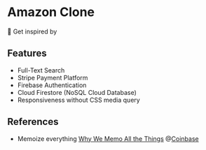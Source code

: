 # Amazon Clone

👋 Get inspired by 
## Features
- Full-Text Search
- Stripe Payment Platform
- Firebase Authentication
- Cloud Firestore (NoSQL Cloud Database)
- Responsiveness without CSS media query

## References


- Memoize everything [Why We Memo All the Things](https://attardi.org/why-we-memo-all-the-things) @[Coinbase](https://www.coinbase.com)
